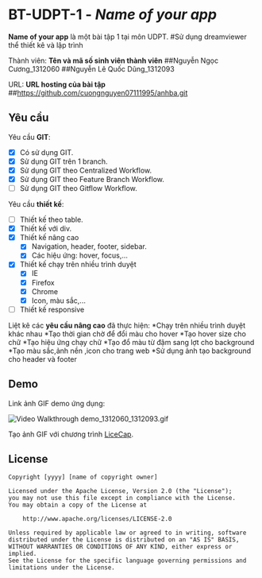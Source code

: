 # BT-UDPT-1 - *Name of your app*

**Name of your app** là một bài tập 1 tại môn UDPT.
       #Sử dụng dreamviewer thể thiết kê và lập trình
          
Thành viên: **Tên và mã số sinh viên thành viên**
        ##Nguyễn Ngọc Cương_1312060
		##Nguyễn Lê Quốc Dũng_1312093

URL: **URL hosting của bài tập**
      ##https://github.com/cuongnguyen07111995/anhba.git

## Yêu cầu

Yêu cầu **GIT**:

* [x] Có sử dụng GIT.
* [x] Sử dụng GIT trên 1 branch.
* [x] Sử dụng GIT theo Centralized Workflow.
* [x] Sử dụng GIT theo Feature Branch Workflow.
* [ ] Sử dụng GIT theo Gitflow Workflow.

Yêu cầu **thiết kế**:

* [ ] Thiết kế theo table.
* [x] Thiết kế với div.
* [x] Thiết kế nâng cao
    * [x] Navigation, header, footer, sidebar.
    * [x] Các hiệu ứng: hover, focus,...
* [x] Thiết kế chạy trên nhiều trình duyệt
    * [x] IE
    * [x] Firefox
    * [x] Chrome
    * [x] Icon, màu sắc,...
* [ ] Thiết kế responsive

Liệt kê các **yêu cầu nâng cao** đã thực hiện:
*Chạy trên nhiều trình duyệt khác nhau
*Tạo thời gian chờ để đổi màu cho hover
*Tạo hover size cho chữ
*Tạo hiệu ứng chạy chữ
*Tạo đổ màu từ đậm sang lợt cho background
*Tạo màu sắc,ảnh nền ,icon cho trang web
*Sử dụng ảnh tạo background cho header và footer


## Demo

Link ảnh GIF demo ứng dụng:

![Video Walkthrough](demo.gif)
demo_1312060_1312093.gif

Tạo ảnh GIF với chương trình [LiceCap](http://www.cockos.com/licecap/).


## License

    Copyright [yyyy] [name of copyright owner]

    Licensed under the Apache License, Version 2.0 (the "License");
    you may not use this file except in compliance with the License.
    You may obtain a copy of the License at

        http://www.apache.org/licenses/LICENSE-2.0

    Unless required by applicable law or agreed to in writing, software
    distributed under the License is distributed on an "AS IS" BASIS,
    WITHOUT WARRANTIES OR CONDITIONS OF ANY KIND, either express or implied.
    See the License for the specific language governing permissions and
    limitations under the License.

